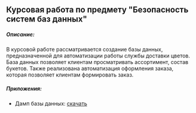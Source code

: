 ## Курсовая работа по предмету "Безопасность систем баз данных"
##### Описание:
В курсовой работе рассматривается создание базы данных, предназначенной для автоматизации работы службы доставки цветов. База данных позволяет клиентам просматривать ассортимент, состав букетов. Также реализована автоматизация оформления заказа, которая позволяет клиентам формировать заказ. 

##### Приложения:
- Дамп базы данных: [скачать](https://www.dropbox.com/s/asa37r8l73xy7p1/bsbd_project.sql?dl=0)
